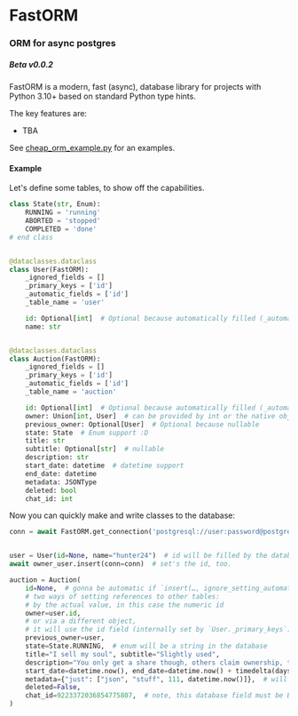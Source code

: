 # FastORM
### ORM for async postgres
##### Beta v0.0.2

FastORM is a modern, fast (async), database library for projects with Python 3.10+ based on standard Python type hints.

The key features are:
 - TBA

See [cheap_orm_example.py](cheap_orm_example.py) for an examples.


#### Example

Let's define some tables, to show off the capabilities.

```py
class State(str, Enum):
    RUNNING = 'running'
    ABORTED = 'stopped'
    COMPLETED = 'done'
# end class


@dataclasses.dataclass
class User(FastORM):
    _ignored_fields = []
    _primary_keys = ['id']
    _automatic_fields = ['id']
    _table_name = 'user'

    id: Optional[int]  # Optional because automatically filled (_automatic_fields)
    name: str


@dataclasses.dataclass
class Auction(FastORM):
    _ignored_fields = []
    _primary_keys = ['id']
    _automatic_fields = ['id']
    _table_name = 'auction'

    id: Optional[int]  # Optional because automatically filled (_automatic_fields)
    owner: Union[int, User]  # can be provided by int or the native object
    previous_owner: Optional[User]  # Optional because nullable
    state: State  # Enum support :D
    title: str
    subtitle: Optional[str]  # nullable
    description: str
    start_date: datetime  # datetime support
    end_date: datetime
    metadata: JSONType
    deleted: bool
    chat_id: int

```

Now you can quickly make and write classes to the database:

```py
conn = await FastORM.get_connection('postgresql://user:password@postgres_host/database')


user = User(id=None, name="hunter24")  # id will be filled by the database
await owner_user.insert(conn=conn)  # set's the id, too.

auction = Auction(
    id=None,  # gonna be automatic if `insert(…, ignore_setting_automatic_fields=False)` (default).
    # two ways of setting references to other tables:
    # by the actual value, in this case the numeric id
    owner=user.id,  
    # or via a different object,
    # it will use the id field (internally set by `User._primary_keys`) to determine the actual values.
    previous_owner=user,  
    state=State.RUNNING,  # enum will be a string in the database
    title="I sell my soul", subtitle="Slightly used",
    description="You only get a share though, others claim ownership, too.",
    start_date=datetime.now(), end_date=datetime.now() + timedelta(days=5),  # datetimes just works
    metadata={"just": ["json", "stuff", 111, datetime.now()]},  # will be native JSONB. You can have datetimes and your own classes in there as well, see `FastORM._set_up_connection`.
    deleted=False,
    chat_id=9223372036854775807,  # note, this database field must be BIGINT for such large numbers
)
```
